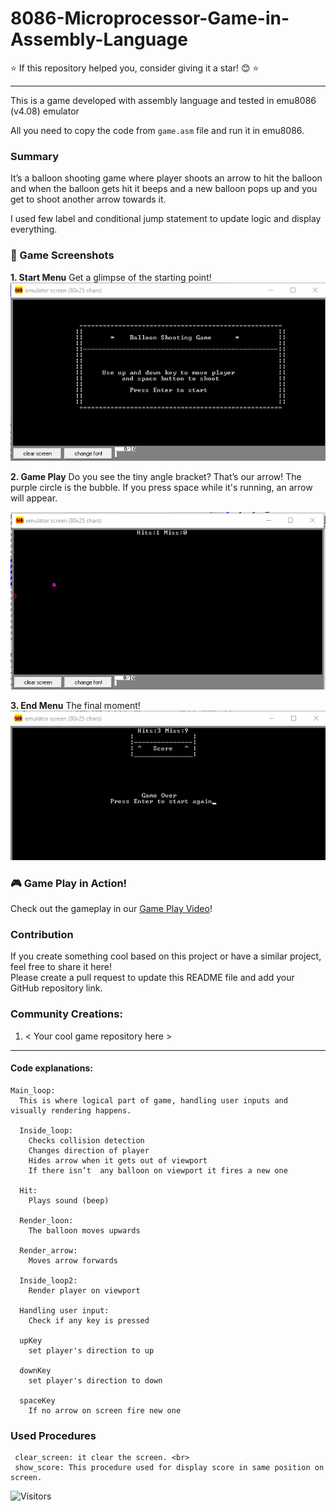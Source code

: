 # 8086-Microprocessor-Game-in-Assembly-Language

⭐ If this repository helped you, consider giving it a star! 😊 ⭐  

---

This is a game developed with assembly language and tested in emu8086 (v4.08) emulator

All you need to copy the code from <code>game.asm</code> file and run it in emu8086.

### Summary
It’s a balloon shooting game where player shoots an arrow to hit the balloon and when the balloon gets hit it beeps and a new balloon pops up and you get to shoot another arrow towards it. 

I used few label and conditional jump statement to update logic and display everything.

### 📸 Game Screenshots

**1. Start Menu**
Get a glimpse of the starting point!  
![Menu](assets/game_menu.png)

**2. Game Play** 
 Do you see the tiny angle bracket? That’s our arrow! The purple circle is the bubble. If you press space while it's running, an arrow will appear.

![Game Screen](assets/game_play.png)

**3. End Menu** 
The final moment! 
![End Menu](assets/game_over_menu.png)

### 🎮 Game Play in Action!  
Check out the gameplay in our [Game Play Video](./GamePlay.md)!

### Contribution  

If you create something cool based on this project or have a similar project, feel free to share it here!  
Please create a pull request to update this README file and add your GitHub repository link.  

### Community Creations:  
1. < Your cool game repository here >

------

#### Code explanations:

```
Main_loop:
  This is where logical part of game, handling user inputs and visually rendering happens.

  Inside_loop:
    Checks collision detection
    Changes direction of player
    Hides arrow when it gets out of viewport
    If there isn’t  any balloon on viewport it fires a new one

  Hit: 
    Plays sound (beep)
  
  Render_loon:
    The balloon moves upwards

  Render_arrow:
    Moves arrow forwards
  
  Inside_loop2:
    Render player on viewport

  Handling user input:
    Check if any key is pressed 
  
  upKey
    set player's direction to up
  
  downKey
    set player's direction to down
  
  spaceKey
    If no arrow on screen fire new one
```

### Used Procedures

```
 clear_screen: it clear the screen. <br>
 show_score: This procedure used for display score in same position on screen.
```

![Visitors](https://api.visitorbadge.io/api/combined?path=https%3A%2F%2Fgithub.com%2FRezve%2F8086-Microprocessor-Game-in-Assembly-Language&countColor=%23263759&style=flat-square)
